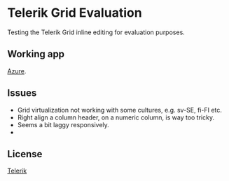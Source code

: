 # Telerik Grid Evaluation

Testing the Telerik Grid inline editing for evaluation purposes.

## Working app

[Azure](https://telerikgridtests.azurewebsites.net).

## Issues

* Grid virtualization not working with some cultures, e.g. sv-SE, fi-FI etc.
* Right align a column header, on a numeric column, is way too tricky.
* Seems a bit laggy responsively.
* 

## License
[Telerik](https://www.telerik.com/purchase/license-agreement/blazor-ui)